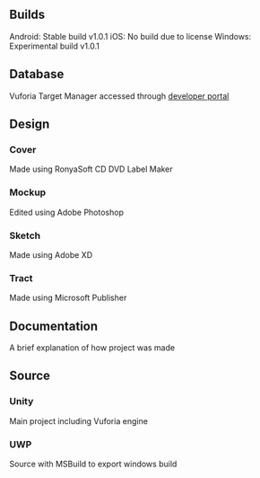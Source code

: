 ## Builds
Android: Stable build v1.0.1
iOS: No build due to license
Windows: Experimental build v1.0.1

## Database
Vuforia Target Manager accessed through [developer portal](https://developer.vuforia.com/)

## Design
### Cover
Made using RonyaSoft CD DVD Label Maker

### Mockup
Edited using Adobe Photoshop

### Sketch
Made using Adobe XD

### Tract
Made using Microsoft Publisher

## Documentation
A brief explanation of how project was made

## Source
### Unity
Main project including Vuforia engine

### UWP
Source with MSBuild to export windows build
